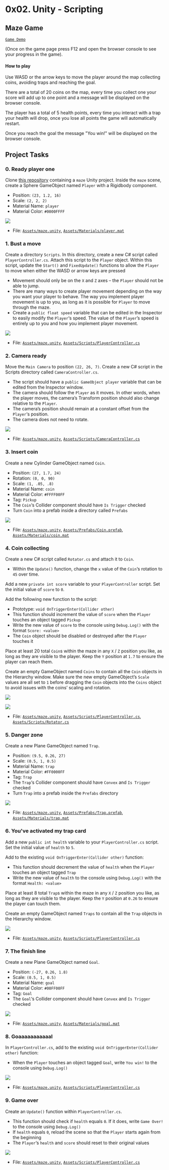 # 0x02. Unity - Scripting
## Maze Game
[`Game Demo`](https://titania792.github.io/holbertonschool-0x02-unity-scripting/)

(Once on the game page press F12 and open the browser console to see your progress in the game).

#### How to play

Use WASD or the arrow keys to move the player around the map collecting coins, avoiding traps and reaching the goal.

There are a total of 20 coins on the map, every time you collect one your score will add up to one point and a message will be displayed on the browser console.

The player has a total of 5 health points, every time you interact with a trap your health will drop, once you lose all points the game will automatically restart.

Once you reach the goal the message "You win!" will be displayed on the browser console.

## Project Tasks

### 0. Ready player one

Clone  [this repository](https://intranet.hbtn.io/rltoken/OEkc_UJiR1McNT9hb7Dqzg "this repository")  containing a  `maze`  Unity project. Inside the  `maze`  scene, create a Sphere GameObject named  `Player`  with a Rigidbody component.

-   Position:  `(23, 1.2, 16)`
-   Scale:  `(2, 2, 2)`
-   Material Name:  `player`
-   Material Color:  `#0000FFFF`

![](https://s3.eu-west-3.amazonaws.com/hbtn.intranet.project.files/holbertonschool-cs-unity/421/unity-scripting_0.png)

-   File:  [`Assets/maze.unity`](https://github.com/Titania792/holbertonschool-0x02-unity-scripting/blob/master/Assets/maze.unity), [`Assets/Materials/player.mat`](https://github.com/Titania792/holbertonschool-0x02-unity-scripting/blob/master/Assets/Materials/player.mat)

### 1. Bust a move

Create a directory  `Scripts`. In this directory, create a new C# script called  `PlayerController.cs`. Attach this script to the  `Player`  object. Within this script, update the  `Start()`  and  `FixedUpdate()`  functions to allow the  `Player`  to move when either the WASD or arrow keys are pressed

-   Movement should only be on the  `X`  and  `Z`  axes – the  `Player`  should not be able to jump.
-   There are many ways to create player movement depending on the way you want your player to behave. The way you implement player movement is up to you, as long as it is possible for  `Player`  to move through the maze.
-   Create a  `public float speed`  variable that can be edited in the Inspector to easily modify the  `Player`‘s speed. The value of the  `Player`’s speed is entirely up to you and how you implement player movement.

![](https://s3.eu-west-3.amazonaws.com/hbtn.intranet.project.files/holbertonschool-cs-unity/421/unity-scripting_1.gif)

-   File:   [`Assets/maze.unity`](https://github.com/Titania792/holbertonschool-0x02-unity-scripting/blob/master/Assets/maze.unity), [`Assets/Scripts/PlayerController.cs`](https://github.com/Titania792/holbertonschool-0x02-unity-scripting/blob/master/Assets/Scripts/PlayerController.cs)

### 2. Camera ready

Move the  `Main Camera`  to position  `(22, 26, 7)`. Create a new C# script in the Scripts directory called  `CameraController.cs`.

-   The script should have a  `public GameObject player`  variable that can be edited from the Inspector window.
-   The camera should follow the  `Player`  as it moves. In other words, when the player moves, the camera’s Transform position should also change relative to the  `Player`.
-   The camera’s position should remain at a constant offset from the  `Player`‘s position.
-   The camera does not need to rotate.

![](https://s3.eu-west-3.amazonaws.com/hbtn.intranet.project.files/holbertonschool-cs-unity/421/unity-scripting_2.gif)

-   File:   [`Assets/maze.unity`](https://github.com/Titania792/holbertonschool-0x02-unity-scripting/blob/master/Assets/maze.unity), [`Assets/Scripts/CameraController.cs`](https://github.com/Titania792/holbertonschool-0x02-unity-scripting/blob/master/Assets/Scripts/CameraController.cs)

### 3. Insert coin

Create a new Cylinder GameObject named  `Coin`.

-   Position:  `(27, 1.7, 24)`
-   Rotation:  `(0, 0, 90)`
-   Scale:  `(1, .05, .8)`
-   Material Name:  `coin`
-   Material Color:  `#FFFF00FF`
-   Tag:  `Pickup`
-   The  `Coin`‘s Collider component should have  `Is Trigger`  checked
-   Turn  `Coin`  into a prefab inside a directory called  `Prefabs`

![](https://s3.eu-west-3.amazonaws.com/hbtn.intranet.project.files/holbertonschool-cs-unity/421/unity-scripting_3.png)

-   File:   [`Assets/maze.unity`](https://github.com/Titania792/holbertonschool-0x02-unity-scripting/blob/master/Assets/maze.unity), [`Assets/Prefabs/Coin.prefab`](https://github.com/Titania792/holbertonschool-0x02-unity-scripting/blob/master/Assets/Prefabs/Coin.prefab), [`Assets/Materials/coin.mat`](https://github.com/Titania792/holbertonschool-0x02-unity-scripting/blob/master/Assets/Materials/coin.mat)

### 4. Coin collecting

Create a new C# script called  `Rotator.cs`  and attach it to  `Coin`.

-   Within the  `Update()`  function, change the  `x`  value of the  `Coin`‘s rotation to  `45`  over time.

Add a new  `private int score`  variable to your  `PlayerController`  script. Set the initial value of  `score`  to  `0`.

Add the following new function to the script:

-   Prototype:  `void OnTriggerEnter(Collider other)`
-   This function should increment the value of  `score`  when the  `Player`  touches an object tagged  `Pickup`
-   Write the new value of  `score`  to the console using  `Debug.Log()`  with the format  `Score: <value>`
-   The  `Coin`  object should be disabled or destroyed after the  `Player`  touches it

Place at least 20 total  `Coin`s within the maze in any  `X`  /  `Z`  position you like, as long as they are visible to the player. Keep the  `Y`  position at  `1.7`  to ensure the player can reach them.

Create an empty GameObject named  `Coins`  to contain all the  `Coin`  objects in the Hierarchy window. Make sure the new empty GameObject’s  `Scale`  values are all set to  `1`  before dragging the  `Coin`  objects into the  `Coins`  object to avoid issues with the coins’ scaling and rotation.

![](https://s3.eu-west-3.amazonaws.com/hbtn.intranet.project.files/holbertonschool-cs-unity/421/unity-scripting_4a.gif)

![](https://s3.eu-west-3.amazonaws.com/hbtn.intranet.project.files/holbertonschool-cs-unity/421/unity-scripting_4b.gif)

-   File:  [`Assets/maze.unity`](https://github.com/Titania792/holbertonschool-0x02-unity-scripting/blob/master/Assets/maze.unity), [`Assets/Scripts/PlayerController.cs`](https://github.com/Titania792/holbertonschool-0x02-unity-scripting/blob/master/Assets/Scripts/PlayerController.cs), [`Assets/Scripts/Rotator.cs`](https://github.com/Titania792/holbertonschool-0x02-unity-scripting/blob/master/Assets/Scripts/Rotator.cs)

### 5. Danger zone

Create a new Plane GameObject named  `Trap`.

-   Position:  `(9.5, 0.26, 27)`
-   Scale:  `(0.5, 1, 0.5)`
-   Material Name:  `trap`
-   Material Color:  `#FF0000FF`
-   Tag:  `Trap`
-   The  `Trap`‘s Collider component should have  `Convex`  and  `Is Trigger`  checked
-   Turn  `Trap`  into a prefab inside the  `Prefabs`  directory

![](https://s3.eu-west-3.amazonaws.com/hbtn.intranet.project.files/holbertonschool-cs-unity/421/unity-scripting_5.png)

-   File:  [`Assets/maze.unity`](https://github.com/Titania792/holbertonschool-0x02-unity-scripting/blob/master/Assets/maze.unity), [`Assets/Prefabs/Trap.prefab`](https://github.com/Titania792/holbertonschool-0x02-unity-scripting/blob/master/Assets/Prefabs/Trap.prefab), [`Assets/Materials/trap.mat`](https://github.com/Titania792/holbertonschool-0x02-unity-scripting/blob/master/Assets/Materials/trap.mat)

### 6. You've activated my trap card

Add a new  `public int health`  variable to your  `PlayerController.cs`  script. Set the initial value of  `health`  to  `5`.

Add to the existing  `void OnTriggerEnter(Collider other)`  function:

-   This function should decrement the value of  `health`  when the  `Player`  touches an object tagged  `Trap`
-   Write the new value of  `health`  to the console using  `Debug.Log()`  with the format  `Health: <value>`

Place at least 8 total  `Trap`s within the maze in any  `X`  /  `Z`  position you like, as long as they are visible to the player. Keep the  `Y`  position at  `0.26`  to ensure the player can touch them.

Create an empty GameObject named  `Traps`  to contain all the  `Trap`  objects in the Hierarchy window.

![](https://s3.eu-west-3.amazonaws.com/hbtn.intranet.project.files/holbertonschool-cs-unity/421/unity-scripting_6.gif)


-   File:   [`Assets/maze.unity`](https://github.com/Titania792/holbertonschool-0x02-unity-scripting/blob/master/Assets/maze.unity), [`Assets/Scripts/PlayerController.cs`](https://github.com/Titania792/holbertonschool-0x02-unity-scripting/blob/master/Assets/Scripts/PlayerController.cs)

### 7. The finish line

Create a new Plane GameObject named  `Goal`.

-   Position:  `(-27, 0.26, 1.8)`
-   Scale:  `(0.5, 1, 0.5)`
-   Material Name:  `goal`
-   Material Color:  `#00FF00FF`
-   Tag:  `Goal`
-   The  `Goal`‘s Collider component should have  `Convex`  and  `Is Trigger`  checked

![](https://s3.eu-west-3.amazonaws.com/hbtn.intranet.project.files/holbertonschool-cs-unity/421/unity-scripting_7.png)

-   File:   [`Assets/maze.unity`](https://github.com/Titania792/holbertonschool-0x02-unity-scripting/blob/master/Assets/maze.unity), [`Assets/Materials/goal.mat`](https://github.com/Titania792/holbertonschool-0x02-unity-scripting/blob/master/Assets/Materials/goal.mat)

### 8. Goaaaaaaaaaaal

In  `PlayerController.cs`, add to the existing  `void OnTriggerEnter(Collider other)`  function:

-   When the  `Player`  touches an object tagged  `Goal`, write  `You win!`  to the console using  `Debug.Log()`

![](https://s3.eu-west-3.amazonaws.com/hbtn.intranet.project.files/holbertonschool-cs-unity/421/unity-scripting_8.gif)

-   File:   [`Assets/maze.unity`](https://github.com/Titania792/holbertonschool-0x02-unity-scripting/blob/master/Assets/maze.unity), [`Assets/Scripts/PlayerController.cs`](https://github.com/Titania792/holbertonschool-0x02-unity-scripting/blob/master/Assets/Scripts/PlayerController.cs)

### 9. Game over

Create an  `Update()`  function within  `PlayerController.cs`.

-   This function should check if  `health`  equals  `0`. If it does, write  `Game Over!`  to the console using  `Debug.Log()`
-   If  `health`  equals  `0`, reload the scene so that the  `Player`  starts again from the beginning
-   The  `Player`‘s  `health`  and  `score`  should reset to their original values

![](https://s3.eu-west-3.amazonaws.com/hbtn.intranet.project.files/holbertonschool-cs-unity/421/unity-scripting_9.gif)

-   File:  [`Assets/maze.unity`](https://github.com/Titania792/holbertonschool-0x02-unity-scripting/blob/master/Assets/maze.unity), [`Assets/Scripts/PlayerController.cs`](https://github.com/Titania792/holbertonschool-0x02-unity-scripting/blob/master/Assets/Scripts/PlayerController.cs)